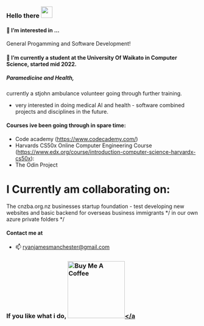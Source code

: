 <!-- Heading -->
### Hello there <img src = "https://raw.githubusercontent.com/MartinHeinz/MartinHeinz/master/wave.gif" width = 30px>
#### 👀 I’m interested in ...

 General Progamming and Software Development!

#### 🌱 I’m currently a student at the University Of Waikato in Computer Science, started mid 2022.

##### Paramedicine and Health,
 currently a stjohn ambulance volunteer going through further training.

- very interested in doing medical AI and health - software combined projects and disciplines in the future.


#### Courses ive been going through in spare time:
* Code academy (https://www.codecademy.com/)
* Harvards CS50x Online Computer Engineering Course (https://www.edx.org/course/introduction-computer-science-harvardx-cs50x):
* The Odin Project


# I Currently am collaborating on:
   The cnzba.org.nz businesses startup foundation - test developing new websites and basic backend for overseas business immigrants
 */ in our own azure private folders */
 
#### Contact me at
- 📫 ryanjamesmanchester@gmail.com
### If you like what i do, <a href="https://www.buymeacoffee.com/abhisheknaiidu" target="_blank"><img src="https://cdn.buymeacoffee.com/buttons/v2/default-red.png" alt="Buy Me A Coffee" width="150" ></a

